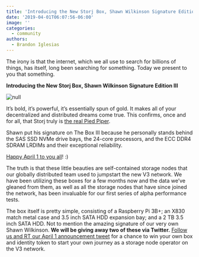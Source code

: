 ```yaml
---
title: 'Introducing the New Storj Box, Shawn Wilkinson Signature Edition III'
date: '2019-04-01T06:07:56-06:00'
image: ''
categories:
  - community
authors:
  - Brandon Iglesias
---
```

The irony is that the internet, which we all use to search for billions of things, has itself, long been searching for something. Today we present to you that something. 

**Introducing the New Storj Box, Shawn Wilkinson Signature Edition III**

![null](/blog/img/storj-box.png)

It’s bold, it’s powerful, it’s essentially spun of gold. It makes all of your decentralized and distributed dreams come true. This confirms, once and for all, that Storj truly is [the real Pied Piper](https://www.wired.com/2017/06/pied-pipers-new-internet-isnt-just-possible-almost/). 

Shawn put his signature on The Box III because he personally stands behind the SAS SSD NVMe drive bays, the 24-core processors, and the ECC DDR4 SDRAM LRDIMs and their exceptional reliability. 

[Happy April 1 to you all](https://en.wikipedia.org/wiki/April_Fools%27_Day)! :) 

The truth is that these little beauties are self-contained storage nodes that our globally distributed team used to jumpstart the new V3 network. We have been utilizing these boxes for a few months now and the data we’ve gleaned from them, as well as all the storage nodes that have since joined the network, has been invaluable for our first series of alpha performance tests. 

The box itself is pretty simple, consisting of a Raspberry Pi 3B+; an X830 match metal case and 3.5 inch SATA HDD expansion bay; and a 2 TB 3.5 inch SATA HDD. Not to mention the amazing signature of our very own Shawn Wilkinson. **We will be giving away two of these via Twitter.** [Follow us and RT our April 1 announcement tweet](https://twitter.com/storjproject/status/1112690901384478721) for a chance to win your own box and identity token to start your own journey as a storage node operator on the V3 network.
